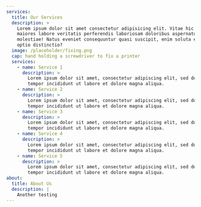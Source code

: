 ```yaml
---
services:
  title: Our Services
  description: >
    Lorem ipsum dolor sit amet consectetur adipisicing elit. Vitae hic soluta
    maiores labore veritatis perferendis laboriosam doloribus aspernatur
    molestiae! Natus eveniet consequuntur quasi suscipit, enim soluta eum quod
    optio distinctio?
  image: /placeholder/fixing.png
  cap: hand holding a screwdriver to fix a printer
  services:
    - name: Service 1
      description: >
        Lorem ipsum dolor sit amet, consectetur adipiscing elit, sed do eiusmod
        tempor incididunt ut labore et dolore magna aliqua.
    - name: Service 2
      description: >
        Lorem ipsum dolor sit amet, consectetur adipiscing elit, sed do eiusmod
        tempor incididunt ut labore et dolore magna aliqua.
    - name: Service 3
      description: >
        Lorem ipsum dolor sit amet, consectetur adipiscing elit, sed do eiusmod
        tempor incididunt ut labore et dolore magna aliqua.
    - name: Service 4
      description: >
        Lorem ipsum dolor sit amet, consectetur adipiscing elit, sed do eiusmod
        tempor incididunt ut labore et dolore magna aliqua.
    - name: Service 5
      description: >
        Lorem ipsum dolor sit amet, consectetur adipiscing elit, sed do eiusmod
        tempor incididunt ut labore et dolore magna aliqua.
about:
  title: About Us
  description: |
    Another testing
---
```












